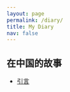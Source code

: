 ```yaml
---
layout: page
permalink: /diary/
title: My Diary
nav: false
---
```


<h2>在中国的故事</h2>

- [引言](_pages/日记/我和她们的故事-散文/引言.md)
